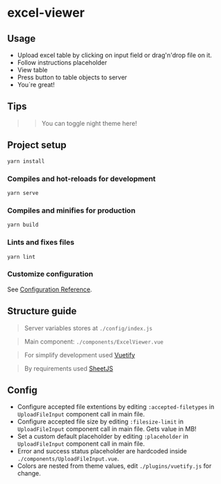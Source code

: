 # excel-viewer

## Usage

* Upload excel table by clicking on input field or drag'n'drop file on it.
* Follow instructions placeholder
* View table
* Press button to table objects to server
* You`re great!
## Tips
>> You can toggle night theme here!

## Project setup
```
yarn install
```

### Compiles and hot-reloads for development
```
yarn serve
```

### Compiles and minifies for production
```
yarn build
```

### Lints and fixes files
```
yarn lint
```

### Customize configuration
See [Configuration Reference](https://cli.vuejs.org/config/).

## Structure guide
> Server variables stores at `./config/index.js`

> Main component: `./components/ExcelViewer.vue`

> For simplify development used [Vuetify](https://vuetifyjs.com/)

> By requirements used [SheetJS](https://www.npmjs.com/package/xlsx)

## Config
* Configure accepted file extentions by editing `:accepted-filetypes` in `UploadFileInput` component call in main file.
* Configure accepted file size by editing `:filesize-limit` in `UploadFileInput` component call in main file. Gets value in MB!
* Set a custom default placeholder by editing `:placeholder` in `UploadFileInput` component call in main file. 
* Error and success status placeholder are hardcoded inside `./components/UploadFileInput.vue`.
* Colors are nested from theme values, edit  `./plugins/vuetify.js` for change.
